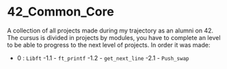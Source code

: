 # 42_Common_Core
A collection of all projects made during my trajectory as an alumni on 42.
The cursus is divided in projects by modules, you have to complete an level to be able to progress to the next level of projects.
In order it was made:

- 0 : `Libft`
-1.1 - `ft_printf`
-1.2 - `get_next_line`
-2.1 - `Push_swap`
